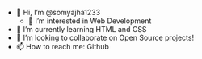 - 👋 Hi, I’m @somyajha1233
  - 👀 I’m interested in Web Development
- 🌱 I’m currently learning HTML and CSS
- 💞️ I’m looking to collaborate on Open Source projects!
- 📫 How to reach me: Github 
<!---
somyajha1233/somyajha1233 is a ✨ special ✨ repository because its `README.md` (this file) appears on your GitHub profile.
You can click the Preview link to take a look at your changes.
--->

